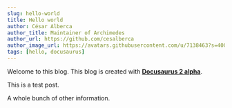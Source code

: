 ```yaml
---
slug: hello-world
title: Hello world
author: César Alberca
author_title: Maintainer of Archimedes
author_url: https://github.com/cesalberca
author_image_url: https://avatars.githubusercontent.com/u/7138463?s=400&u=d75a9b21cc8f9ba10c8686f37472c80c6c042b5c&v=4
tags: [hello, docusaurus]
---
```


Welcome to this blog. This blog is created with [**Docusaurus 2 alpha**](https://v2.docusaurus.io/).

<!--truncate-->

This is a test post.

A whole bunch of other information.
